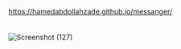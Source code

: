 https://hamedabdollahzade.github.io/messanger/
<br><br><br>
![Screenshot (127)](https://github.com/hamedAbdollahzade/messanger/assets/137279292/4d9c5d67-3bb2-4c02-ad4e-8ae621f6dcf8)
